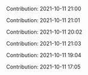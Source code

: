 Contribution: 2021-10-11 21:00

Contribution: 2021-10-11 21:01

Contribution: 2021-10-11 20:02

Contribution: 2021-10-11 21:03

Contribution: 2021-10-11 19:04

Contribution: 2021-10-11 17:05

